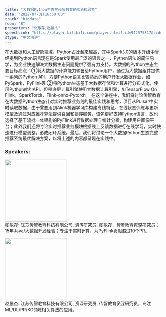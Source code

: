 ```yaml
---
title: "大数据Python生态在传智教育的实践和思考"
date: "2022-07-31T16:50:00"
track: "bigdata"
room: "B"
presenters: "张敬存,赵晨杰"
speechLink: "https://player.bilibili.com/player.html?aid=942575517&cid=817760221&page=1"
stype: "中文演讲"
---
```


在大数据和人工智能领域，Python占比越来越高，其中Spark3.0的版本升级中曾经提到Python语言现在是Spark使用最广泛的语言之一，Python语法的简洁易学，为企业快速解决大数据生态问题提供了强有力支持。大数据的Python生态主要目标亮点：①将大数据的计算能力输出给Python用户，通过为大数据组件提供一系列的Python API，方便Python语言比较熟悉的用户开发大数据作业，如PySpark，PyFlink等 ②将Python生态基于大数据存储和计算进行分布式化，使用Python库的API，但是底层计算引擎使用大数据计算引擎，如TensorFlow On Flink，SparkTorch，Flink-onnx-Pytorch。
在这个讲座中，我们将讨论传智教育在大数据Python生态针对实时推荐业务线的最佳实践和思考，项目从Pulsar中实时读取数据，由于需要用到Alink机器学习库构建离线特征、在线状态训练与更新模型及通过对应推荐算法提供召回和排序服务，该包更好支持Python语言，故也选择了基于流批一体架构的PyFlink进行数据处理与统计分析，构建用户画像平台；此外我们还将讨论实时推荐业务模块根据线上反馈数据进行在线学习，实时快速进行模型调整，形成闭环系统。最后，我们将讨论一个大数据Python生态完整推荐系统最优解决方案，以将上述的内容都呈现在实践中。
 ### Speakers: 
 <img src="images/speaker/1193.png" width="200" /><br>张敬存: 江苏传智教育科技有限公司, 资深研究员, 张敬存，传智教育资深研究员；15年Java/大数据开发经验；专注于实时计算，为PyFlink贡献超过10个PR。

 <img src="images/speaker/1193_2.png" width="200" /><br>赵晨杰: 江苏传智教育科技有限公司, 资深研究员, 传智教育资深研究员，专注ML/DL/PR/KG领域相关算法的应用。

 